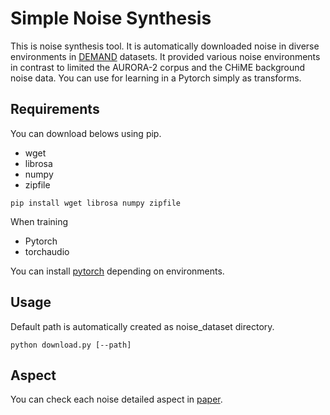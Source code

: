 # Simple Noise Synthesis
This is noise synthesis tool. It is automatically downloaded noise in diverse environments  in [DEMAND] datasets. It provided various noise environments in contrast to limited the AURORA-2 corpus and the CHiME background noise data. You can use for learning in a Pytorch simply as transforms.

## Requirements
You can download belows using pip.
- wget
- librosa
- numpy
- zipfile

```
pip install wget librosa numpy zipfile
```

When training
- Pytorch
- torchaudio

You can install [pytorch] depending on environments.

## Usage
Default path is automatically created as noise_dataset directory.
```
python download.py [--path]
```

## Aspect
You can check each noise detailed aspect in [paper].

[DEMAND]: https://zenodo.org/record/1227121#.YBu28egzbZR
[pytorch]: https://pytorch.org/
[paper]: https://asa.scitation.org/doi/pdf/10.1121/1.4799597
